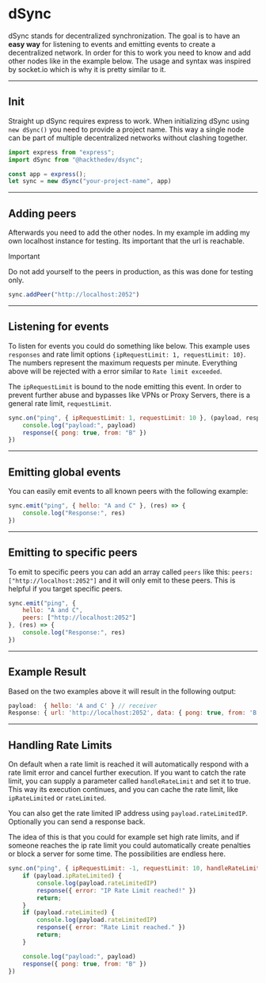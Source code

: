 # dSync

dSync stands for decentralized synchronization. The goal is to have an **easy way** for listening to events and emitting events to create a decentralized network. In order for this to work you need to know and add other nodes like in the example below. The usage and syntax was inspired by socket.io which is why it is pretty similar to it.

------

## Init

Straight up dSync requires express to work. When initializing dSync using `new dSync()` you need to provide a project name. This way a single node can be part of multiple decentralized networks without clashing together.

```js
import express from "express";
import dSync from "@hackthedev/dsync";

const app = express();
let sync = new dSync("your-project-name", app)
```

------

## Adding peers

Afterwards you need to add the other nodes. In my example im adding my own localhost instance for testing. Its important that the url is reachable.

> [!IMPORTANT]
>
> Do not add yourself to the peers in production, as this was done for testing only.

```js
sync.addPeer("http://localhost:2052")
```

------

## Listening for events

To listen for events you could do something like below. This example uses `responses` and rate limit options `{ipRequestLimit: 1, requestLimit: 10}`. The numbers represent the maximum requests per minute. Everything above will be rejected with a error similar to `Rate limit exceeded`.

The `ipRequestLimit` is bound to the node emitting this event. In order to prevent further abuse and bypasses like VPNs or Proxy Servers, there is a general rate limit, `requestLimit`.

```js
sync.on("ping", { ipRequestLimit: 1, requestLimit: 10 }, (payload, response) => {
    console.log("payload:", payload)
    response({ pong: true, from: "B" })
})
```

------

## Emitting global events

You can easily emit events to all known peers with the following example:

```js
sync.emit("ping", { hello: "A and C" }, (res) => {
    console.log("Response:", res)
})
```

------

## Emitting to specific peers

To emit to specific peers you can add an array called `peers` like this: `peers: ["http://localhost:2052"]` and it will only emit to these peers. This is helpful if you target specific peers.

```js
sync.emit("ping", { 
    hello: "A and C", 
    peers: ["http://localhost:2052"]
}, (res) => {
    console.log("Response:", res)
})
```

------

## Example Result

Based on the two examples above it will result in the following output:

```js
payload:  { hello: 'A and C' } // receiver
Response: { url: 'http://localhost:2052', data: { pong: true, from: 'B' } } // receiver response on sender
```

------

## Handling Rate Limits

On default when a rate limit is reached it will automatically respond with a rate limit error and cancel further execution. If you want to catch the rate limit, you can supply a parameter called `handleRateLimit` and set it to true. This way its execution continues, and you can cache the rate limit, like `ipRateLimited` or `rateLimited`. 

You can also get the rate limited IP address using `payload.rateLimitedIP`. Optionally you can send a response back. 

The idea of this is that you could for example set high rate limits, and if someone reaches the ip rate limit you could automatically create penalties or block a server for some time. The possibilities are endless here.

```js
sync.on("ping", { ipRequestLimit: -1, requestLimit: 10, handleRateLimit: true }, (payload, response) => {
    if (payload.ipRateLimited) {
        console.log(payload.rateLimitedIP)
        response({ error: "IP Rate Limit reached!" })
        return;
    }
    if (payload.rateLimited) {
        console.log(payload.rateLimitedIP)
        response({ error: "Rate Limit reached." })
        return;
    }

    console.log("payload:", payload)
    response({ pong: true, from: "B" })
})

```
